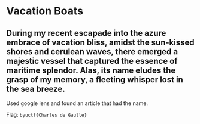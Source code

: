 # Vacation Boats

## During my recent escapade into the azure embrace of vacation bliss, amidst the sun-kissed shores and cerulean waves, there emerged a majestic vessel that captured the essence of maritime splendor. Alas, its name eludes the grasp of my memory, a fleeting whisper lost in the sea breeze.

Used google lens and found an article that had the name.

Flag: `byuctf{Charles de Gaulle}`